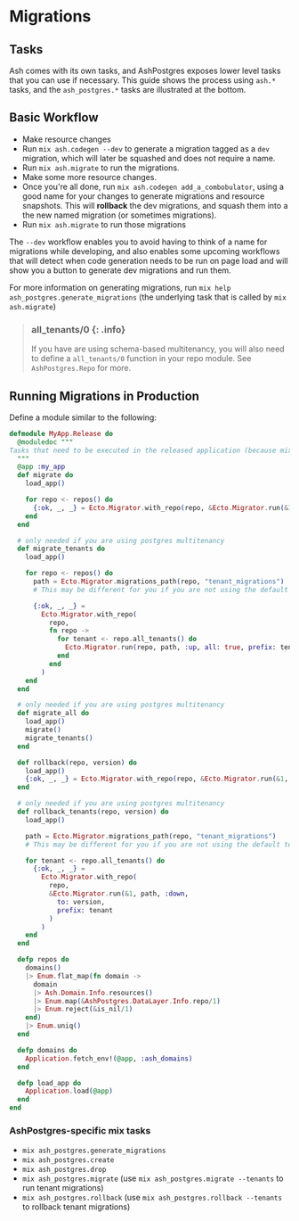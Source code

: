 <!--
SPDX-FileCopyrightText: 2020 Zach Daniel

SPDX-License-Identifier: MIT
-->

# Migrations

## Tasks

Ash comes with its own tasks, and AshPostgres exposes lower level tasks that you can use if necessary. This guide shows the process using `ash.*` tasks, and the `ash_postgres.*` tasks are illustrated at the bottom.

## Basic Workflow

- Make resource changes
- Run `mix ash.codegen --dev` to generate a migration tagged as a `dev` migration, which will later be squashed and does not require a name.
- Run `mix ash.migrate` to run the migrations.
- Make some more resource changes.
- Once you're all done, run `mix ash.codegen add_a_combobulator`, using a good name for your changes to generate migrations and resource snapshots. This will **rollback** the dev migrations, and squash them into a the new named migration (or sometimes migrations).
- Run `mix ash.migrate` to run those migrations

The `--dev` workflow enables you to avoid having to think of a name for migrations while developing, and also enables some
upcoming workflows that will detect when code generation needs to be run on page load and will show you a button to generate
dev migrations and run them.

For more information on generating migrations, run `mix help ash_postgres.generate_migrations` (the underlying task that is called by `mix ash.migrate`)

> ### all_tenants/0 {: .info}
>
> If you have are using schema-based multitenancy, you will also need to define a `all_tenants/0` function in your repo module. See `AshPostgres.Repo` for more.

## Running Migrations in Production

Define a module similar to the following:

```elixir
defmodule MyApp.Release do
  @moduledoc """
Tasks that need to be executed in the released application (because mix is not present in releases).
  """
  @app :my_app
  def migrate do
    load_app()

    for repo <- repos() do
      {:ok, _, _} = Ecto.Migrator.with_repo(repo, &Ecto.Migrator.run(&1, :up, all: true))
    end
  end

  # only needed if you are using postgres multitenancy
  def migrate_tenants do
    load_app()

    for repo <- repos() do
      path = Ecto.Migrator.migrations_path(repo, "tenant_migrations")
      # This may be different for you if you are not using the default tenant migrations

      {:ok, _, _} =
        Ecto.Migrator.with_repo(
          repo,
          fn repo ->
            for tenant <- repo.all_tenants() do
              Ecto.Migrator.run(repo, path, :up, all: true, prefix: tenant)
            end
          end
        )
    end
  end

  # only needed if you are using postgres multitenancy
  def migrate_all do
    load_app()
    migrate()
    migrate_tenants()
  end

  def rollback(repo, version) do
    load_app()
    {:ok, _, _} = Ecto.Migrator.with_repo(repo, &Ecto.Migrator.run(&1, :down, to: version))
  end

  # only needed if you are using postgres multitenancy
  def rollback_tenants(repo, version) do
    load_app()

    path = Ecto.Migrator.migrations_path(repo, "tenant_migrations")
    # This may be different for you if you are not using the default tenant migrations

    for tenant <- repo.all_tenants() do
      {:ok, _, _} =
        Ecto.Migrator.with_repo(
          repo,
          &Ecto.Migrator.run(&1, path, :down,
            to: version,
            prefix: tenant
          )
        )
    end
  end

  defp repos do
    domains()
    |> Enum.flat_map(fn domain ->
      domain
      |> Ash.Domain.Info.resources()
      |> Enum.map(&AshPostgres.DataLayer.Info.repo/1)
      |> Enum.reject(&is_nil/1)
    end)
    |> Enum.uniq()
  end

  defp domains do
    Application.fetch_env!(@app, :ash_domains)
  end

  defp load_app do
    Application.load(@app)
  end
end
```

### AshPostgres-specific mix tasks

- `mix ash_postgres.generate_migrations`
- `mix ash_postgres.create`
- `mix ash_postgres.drop`
- `mix ash_postgres.migrate` (use `mix ash_postgres.migrate --tenants` to run tenant migrations)
- `mix ash_postgres.rollback` (use `mix ash_postgres.rollback --tenants` to rollback tenant migrations)
